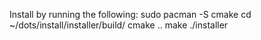 Install by running the following:
sudo pacman -S cmake
cd ~/dots/install/installer/build/
cmake ..
make
./installer
